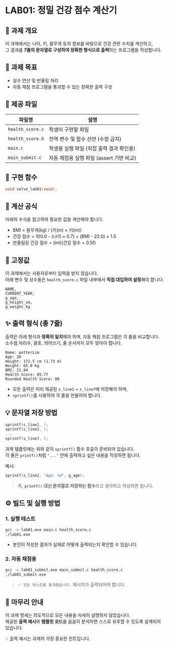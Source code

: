 # LAB01: 정밀 건강 점수 계산기

## 🧾 과제 개요

이 과제에서는 나이, 키, 몸무게 등의 정보를 바탕으로 건강 관련 수치를 계산하고,  
그 결과를 **7줄의 문자열로 구성하여 정확한 형식으로 출력**하는 프로그램을 작성합니다.

## 🎯 과제 목표

- 실수 연산 및 반올림 처리
- 자동 채점 프로그램을 통과할 수 있는 정확한 출력 구성

## 📁 제공 파일

| 파일명           | 설명                                     |
|------------------|------------------------------------------|
| `health_score.c` | 학생이 구현할 파일                       |
| `health_score.h` | 전역 변수 및 함수 선언 (수정 금지)       |
| `main.c`         | 학생용 실행 파일 (직접 출력 결과 확인용) |
| `main_submit.c`  | 자동 채점용 실행 파일 (assert 기반 비교) |

## 📌 구현 함수

```c
void solve_lab01(void);
```
   
## 🧮 계산 공식

아래의 수식을 참고하여 필요한 값을 계산해야 합니다.

- BMI = 몸무게(kg) / (키(m) × 키(m))
- 건강 점수 = 100.0 - (나이 × 0.7) + (BMI - 22.0) × 1.5
- 반올림된 건강 점수 = (int)(건강 점수 + 0.5f)

## 🔢 고정값

이 과제에서는 사용자로부터 입력을 받지 않습니다.  
아래 변수 및 상수들은 `health_score.c` 파일 내부에서 **직접 대입하여 설정**해야 합니다.

```
NAME,
CURRENT_YEAR,
g_age,
g_height_cm,
g_weight_kg
```

## ✨ 출력 형식 (총 7줄)

출력은 아래 형식과 **정확히 일치**해야 하며, 자동 채점 프로그램은 각 줄을 비교합니다.  
소수점 자리수, 괄호, 띄어쓰기, 줄 순서까지 모두 맞아야 합니다.

```
Name: potterLim
Age: 20
Height: 172.5 cm (1.73 m)
Weight: 65.0 kg
BMI: 21.84
Health Score: 85.77
Rounded Health Score: 86
```

- 모든 출력은 미리 제공된 `s_line1` ~ `s_line7`에 저장해야 하며,
- `sprintf()`를 사용하여 각 줄을 만들어야 합니다.

## 💡 문자열 저장 방법

```c
sprintf(s_line1, );
sprintf(s_line2, );
...
sprintf(s_line7, );
```

과제 템플릿에는 위와 같이 `sprintf()` 함수 호출이 준비되어 있습니다.  
각 줄은 `printf()`처럼 `"..."` 안에 출력하고 싶은 내용을 작성하면 됩니다.

예시:

```c
sprintf(s_line2, "Age: %d", g_age);
```

> 즉, **`printf()` 대신 문자열로 저장하는 함수**라고 생각하고 작성하면 됩니다.

## ⚙️ 빌드 및 실행 방법

### 1. 실행 테스트

```bash
gcc -o lab01.exe main.c health_score.c
./lab01.exe
```

- 본인이 작성한 결과가 실제로 어떻게 출력되는지 확인할 수 있습니다.

### 2. 자동 채점용

```bash
gcc -o lab01_submit.exe main_submit.c health_score.c
./lab01_submit.exe
```

> `✅ 모든 테스트를 통과했습니다.` 메시지가 출력되어야 합니다.

## 🧭 마무리 안내

이 과제 명세는 의도적으로 모든 내용을 자세히 설명하지 않았습니다.  
제공된 **출력 예시**와 **템플릿 코드**를 꼼꼼히 분석하면 스스로 유추할 수 있도록 설계되어 있습니다.  

💡 출력 예시는 과제의 가장 중요한 힌트입니다.  
